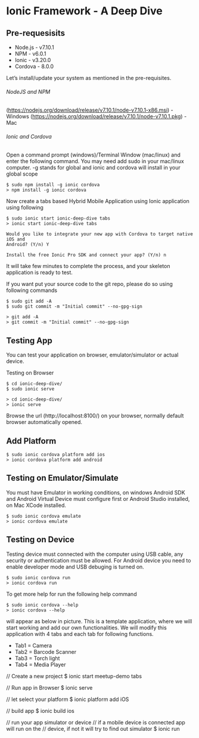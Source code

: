 # Ionic Framework - A Deep Dive

## Pre-requesisits
- Node.js - v7.10.1
- NPM - v6.0.1
- Ionic - v3.20.0
- Cordova - 8.0.0

Let’s install/update your system as mentioned in the pre-requisites.

###### NodeJS and NPM

(https://nodejs.org/download/release/v7.10.1/node-v7.10.1-x86.msi) - Windows
(https://nodejs.org/download/release/v7.10.1/node-v7.10.1.pkg) - Mac

###### Ionic and Cordova

Open a command prompt (windows)/Terminal Window (mac/linux) and enter the following command. You may need add sudo in your mac/linux computer. -g stands for global and ionic and cordova will install in your global scope
```
$ sudo npm install -g ionic cordova 
> npm install -g ionic cordova
```
Now create a tabs based Hybrid Mobile Application using Ionic application using following 
```
$ sudo ionic start ionic-deep-dive tabs
> ionic start ionic-deep-dive tabs
```
```
Would you like to integrate your new app with Cordova to target native iOS and
Android? (Y/n) Y
````
```
Install the free Ionic Pro SDK and connect your app? (Y/n) n
```

It will take few minutes to complete the process, and your skeleton application is ready to test. 

If you want put your source code to the git repo, please do so using following commands
```
$ sudo git add -A
$ sudo git commit -m "Initial commit" --no-gpg-sign

> git add -A
> git commit -m "Initial commit" --no-gpg-sign
```

## Testing App
You can test your application on browser, emulator/simulator or actual device.

Testing on Browser
```
$ cd ionic-deep-dive/
$ sudo ionic serve

> cd ionic-deep-dive/	
> ionic serve
```

Browse the url (http://localhost:8100/) on your browser, normally default browser automatically opened.

## Add Platform
```
$ sudo ionic cordova platform add ios
> ionic cordova platform add android
```
## Testing on Emulator/Simulate
You must have Emulator in working conditions, on windows Android SDK and Android Virtual Device must configure first or Android Studio installed, on Mac XCode installed. 

```
$ sudo ionic cordova emulate
> ionic cordova emulate
```
## Testing on Device
Testing device must connected with the computer using USB cable, any security or authentication must be allowed. For Android device you need to enable developer mode and USB debuging is turned on.

```
$ sudo ionic cordova run
> ionic cordova run
```

To get more help for run the following help command 
```
$ sudo ionic cordova --help
> ionic cordova --help
```

 will appear as below in picture. This is a template application, where we will start working and add our own functionalities.  We will modify this application with 4 tabs and each tab for following functions.

- Tab1 = Camera
- Tab2 = Barcode Scanner
- Tab3 = Torch light
- Tab4 = Media Player


// Create a new project
$ ionic start meetup-demo tabs

// Run app in Browser
$ ionic serve

// let select your platform
$ ionic platform add iOS

// build app
$ ionic build ios

// run your app simulator or device
// if a mobile device is connected app will run on the // device, if not it will try to find out simulator
$ ionic run

